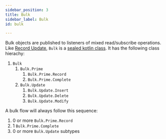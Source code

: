 ```yaml
---
sidebar_position: 3
title: Bulk
sidebar_label: Bulk
id: bulk

---
```


Bulk objects are published to listeners of mixed read/subscribe operations. Like 
[Record Update](../record-update), `Bulk` is a 
[sealed kotlin class](https://kotlinlang.org/docs/sealed-classes.html). It has the following class hierachy: 

1. `Bulk`
    1. `Bulk.Prime`
        1. `Bulk.Prime.Record`
        2. `Bulk.Prime.Complete`
    2. `Bulk.Update`
        1. `Bulk.Update.Insert`
        2. `Bulk.Update.Delete`
        3. `Bulk.Update.Modify`

A bulk flow will always follow this sequence:

1. 0 or more `Bulk.Prime.Record`
2. 1 `Bulk.Prime.Complete`
3. 0 or more `Bulk.Update` subtypes
